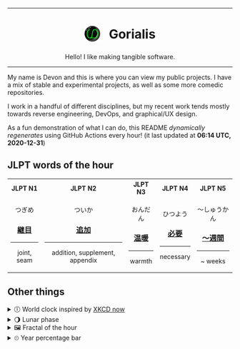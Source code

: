 ***

<h1 align="center">
<sub>
    <img src="readme/resources/avatar.png" height="36">
</sub>
&nbsp;
Gorialis
</h1>
<p align="center">
Hello! I like making tangible software.
</p>

***

My name is Devon and this is where you can view my public projects. I have a mix of stable and experimental projects, as well as some more comedic repositories.

I work in a handful of different disciplines, but my recent work tends mostly towards reverse engineering, DevOps, and graphical/UX design.

As a fun demonstration of what I can do, this README *dynamically regenerates* using GitHub Actions every hour! (it last updated at **06:14 UTC, 2020-12-31**)

<h2>JLPT words of the hour</h2>
<table>
    <tr>
        <th>JLPT N1</th>
        <th>JLPT N2</th>
        <th>JLPT N3</th>
        <th>JLPT N4</th>
        <th>JLPT N5</th>
    </tr>
    <tr>
        <td>
            <p align="center">つぎめ</p>
            <h3 align="center"><b><a href="https://jisho.org/search/%E7%B6%99%E7%9B%AE">継目</a></b></h3>
            <hr>
            <p align="center">joint,<wbr> seam</p>
        </td>
        <td>
            <p align="center">ついか</p>
            <h3 align="center"><b><a href="https://jisho.org/search/%E8%BF%BD%E5%8A%A0">追加</a></b></h3>
            <hr>
            <p align="center">addition,<wbr> supplement,<wbr> appendix</p>
        </td>
        <td>
            <p align="center">おんだん</p>
            <h3 align="center"><b><a href="https://jisho.org/search/%E6%B8%A9%E6%9A%96">温暖</a></b></h3>
            <hr>
            <p align="center">warmth</p>
        </td>
        <td>
            <p align="center">ひつよう</p>
            <h3 align="center"><b><a href="https://jisho.org/search/%E5%BF%85%E8%A6%81">必要</a></b></h3>
            <hr>
            <p align="center">necessary</p>
        </td>
        <td>
            <p align="center">～しゅうかん</p>
            <h3 align="center"><b><a href="https://jisho.org/search/%EF%BD%9E%E9%80%B1%E9%96%93">～週間</a></b></h3>
            <hr>
            <p align="center">~ weeks</p>
        </td>
    </tr>
</table>

<h2>Other things</h2>
<details>
<summary>🕕  World clock inspired by <a href="https://xkcd.com/now">XKCD now</a></summary>

> <img src="generated/now.png" width="512">

</details>
<details>
<summary>🌖 Lunar phase</summary>

The moon is approximately 58.19% through its phase (Waning Gibbous).

</details>
<details>
<summary>&#x1f5bc; Fractal of the hour</summary>

> <img src="generated/fractal.png" width="512">

</details>
<details>
<summary>&#x23f2; Year percentage bar</summary>
<pre><code>2020 [███████████████████▁] 99.80%</code></pre>
</details>
